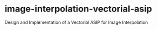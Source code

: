 # image-interpolation-vectorial-asip
Design and Implementation of a Vectorial ASIP for Image Interpolation
